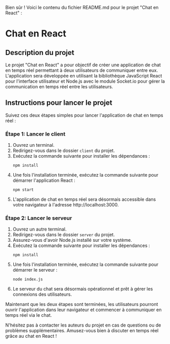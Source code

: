 Bien sûr ! Voici le contenu du fichier README.md pour le projet "Chat en React" :

# Chat en React

## Description du projet

Le projet "Chat en React" a pour objectif de créer une application de chat en temps réel permettant à deux utilisateurs de communiquer entre eux. L'application sera développée en utilisant la bibliothèque JavaScript React pour l'interface utilisateur et Node.js avec le module Socket.io pour gérer la communication en temps réel entre les utilisateurs.

## Instructions pour lancer le projet

Suivez ces deux étapes simples pour lancer l'application de chat en temps réel :

### Étape 1: Lancer le client

1. Ouvrez un terminal.
2. Redirigez-vous dans le dossier `client` du projet.
3. Exécutez la commande suivante pour installer les dépendances :
   ```
   npm install
   ```
4. Une fois l'installation terminée, exécutez la commande suivante pour démarrer l'application React :
   ```
   npm start
   ```
5. L'application de chat en temps réel sera désormais accessible dans votre navigateur à l'adresse http://localhost:3000.

### Étape 2: Lancer le serveur

1. Ouvrez un autre terminal.
2. Redirigez-vous dans le dossier `server` du projet.
3. Assurez-vous d'avoir Node.js installé sur votre système.
4. Exécutez la commande suivante pour installer les dépendances :
   ```
   npm install
   ```
5. Une fois l'installation terminée, exécutez la commande suivante pour démarrer le serveur :
   ```
   node index.js
   ```
6. Le serveur du chat sera désormais opérationnel et prêt à gérer les connexions des utilisateurs.

Maintenant que les deux étapes sont terminées, les utilisateurs pourront ouvrir l'application dans leur navigateur et commencer à communiquer en temps réel via le chat.

N'hésitez pas à contacter les auteurs du projet en cas de questions ou de problèmes supplémentaires. Amusez-vous bien à discuter en temps réel grâce au chat en React !
